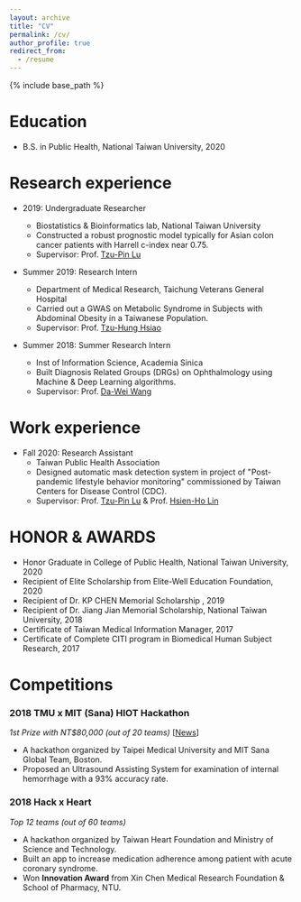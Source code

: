 ```yaml
---
layout: archive
title: "CV"
permalink: /cv/
author_profile: true
redirect_from:
  - /resume
---
```


{% include base_path %}

Education
======
* B.S. in Public Health, National Taiwan University, 2020

Research experience
======
* 2019: Undergraduate Researcher
  * Biostatistics & Bioinformatics lab, National Taiwan University
  * Constructed a robust prognostic model typically for Asian colon cancer patients with Harrell c-index near 0.75.
  * Supervisor: Prof. [Tzu-Pin Lu](https://scholars.lib.ntu.edu.tw/cris/rp/rp06647/information.html)
  
* Summer 2019: Research Intern
  * Department of Medical Research, Taichung Veterans General Hospital
  * Carried out a GWAS on Metabolic Syndrome in Subjects with Abdominal Obesity in a Taiwanese Population.
  * Supervisor: Prof. [Tzu-Hung Hsiao](https://www.semanticscholar.org/author/Tzu-Hung-Hsiao/2834697)
  
* Summer 2018: Summer Research Intern
  * Inst of Information Science, Academia Sinica
  * Built Diagnosis Related Groups (DRGs) on Ophthalmology using Machine & Deep Learning algorithms.
  * Supervisor: Prof. [Da-Wei Wang](https://www.iis.sinica.edu.tw/pages/wdw/vita_zh.html)

Work experience
======
* Fall 2020: Research Assistant
  * Taiwan Public Health Association
  * Designed automatic mask detection system in project of "Post-pandemic lifestyle behavior monitoring" commissioned by Taiwan Centers for Disease Control (CDC).
  * Supervisor: Prof. [Tzu-Pin Lu](https://scholars.lib.ntu.edu.tw/cris/rp/rp06647/information.html) & Prof. [Hsien-Ho Lin](https://lintblab.weebly.com/)
  
HONOR & AWARDS
======
* Honor Graduate in College of Public Health, National Taiwan University, 2020
* Recipient of Elite Scholarship from Elite-Well Education Foundation, 2020
* Recipient of Dr. KP CHEN Memorial Scholarship , 2019
* Recipient of Dr. Jiang Jian Memorial Scholarship, National Taiwan University, 2018
* Certificate of Taiwan Medical Information Manager, 2017
* Certificate of Complete CITI program in Biomedical Human Subject Research, 2017


Competitions
======
### 2018 TMU x MIT (Sana) HIOT Hackathon 
*1st Prize with NT$80,000 (out of 20 teams)* [[News](https://news.ltn.com.tw/news/life/breakingnews/2587415)]
*	A hackathon organized by Taipei Medical University and MIT Sana Global Team, Boston.
*	Proposed an Ultrasound Assisting System for examination of internal hemorrhage with a 93% accuracy rate.

### 2018 Hack x Heart
*Top 12 teams (out of 60 teams)*
*	A hackathon organized by Taiwan Heart Foundation and Ministry of Science and Technology. 
*	Built an app to increase medication adherence among patient with acute coronary syndrome.
*	Won **Innovation Award** from Xin Chen Medical Research Foundation & School of Pharmacy, NTU.

